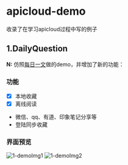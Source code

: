 # apicloud-demo
收录了在学习apicloud过程中写的例子

## 1.DailyQuestion
**N:** 仿照[每日一文](http://meiriyiwen.com/apps)做的demo，并增加了新的功能：
### 功能
- [x] 本地收藏
- [x] 离线阅读
* 微信、qq、有道、印象笔记分享等
* 登陆同步收藏


### 界面预览
![1-demoImg1]
![1-demoImg2]















[1-demoImg1]:             https://github.com/ymma/apicloud-demo/blob/master/docs/imgs/1-1.PNG
[1-demoImg2]:             https://github.com/ymma/apicloud-demo/blob/master/docs/imgs/1-2.PNG
